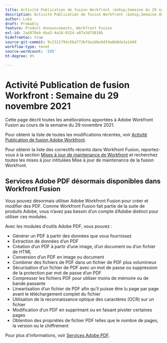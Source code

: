 ```yaml
---
title: Activité Publication de fusion Workfront :&nbsp;Semaine du 29 novembre 2021
description: Activité Publication de fusion Workfront :&nbsp;Semaine du 29 novembre 2021
author: Luke
draft: Probably
feature: Product Announcements, Workfront Fusion
exl-id: 2ad970eb-daa3-4a18-8324-a07a3d75816b
hidefromtoc: true
source-git-commit: 9c2321794c5ba773bfda1d6e9dfda6b8de1a1449
workflow-type: tm+mt
source-wordcount: '245'
ht-degree: 0%

---
```


# Activité Publication de fusion Workfront : Semaine du 29 novembre 2021

Cette page décrit toutes les améliorations apportées à Adobe Workfront Fusion au cours de la semaine du 29 novembre 2021.

Pour obtenir la liste de toutes les modifications récentes, voir [Activité Publication de fusion Adobe Workfront](../../../product-announcements/product-releases/fusion-release-activity/fusion-release-activity.md).

Pour obtenir la liste des correctifs récents dans Workfront Fusion, reportez-vous à la section [Mises à jour de maintenance de Workfront](https://one.workfront.com/s/article/Workfront-Maintenance-Updates-1882317350) et recherchez toutes les mises à jour intitulées Mise à jour de maintenance de la fusion Workfront.

## Services Adobe PDF désormais disponibles dans Workfront Fusion

Vous pouvez désormais utiliser Adobe Workfront Fusion pour créer et modifier des PDF. Comme Workfront Fusion fait partie de la suite de produits Adobe, vous n’avez pas besoin d’un compte d’Adobe distinct pour utiliser ces modules.

Avec les modules d’outils Adobe PDF, vous pouvez :

* Générer un PDF à partir des données que vous fournissez
* Extraction de données d’un PDF
* Création d’un PDF à partir d’une image, d’un document ou d’un fichier de HTML
* Conversion d’un PDF en image ou document
* Combiner des fichiers de PDF dans un fichier de PDF plus volumineux
* Sécurisation d’un fichier de PDF avec un mot de passe ou suppression de la protection par mot de passe d’un PDF
* Compresser les fichiers PDF pour utiliser moins de mémoire ou de bande passante
* Lineariisation d’un fichier de PDF afin qu’il puisse être lu page par page avant le téléchargement complet du fichier
* Utilisation de la reconnaissance optique des caractères (OCR) sur un fichier
* Modification d’un PDF en supprimant ou en faisant pivoter certaines pages
* Obtention des propriétés de fichier PDF telles que le nombre de pages, la version ou le chiffrement

Pour plus d’informations, voir [Services Adobe PDF](../../../workfront-fusion/apps-and-their-modules/pdf-modules.md).
